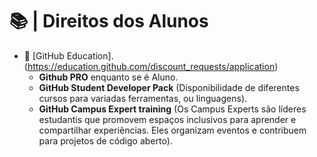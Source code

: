 # 📚 | Direitos dos Alunos

- 📖 [GitHub Education].(https://education.github.com/discount_requests/application)
  - **Github PRO** enquanto se é Aluno.
  - **GitHub Student Developer Pack** (Disponibilidade de diferentes cursos para variadas ferramentas, ou linguagens).
  - **GitHub Campus Expert training** (Os Campus Experts são líderes estudantis que promovem espaços inclusivos para aprender e compartilhar experiências. Eles organizam eventos e contribuem para projetos de código aberto).
